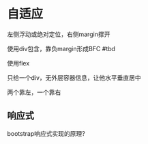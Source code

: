 # 自适应

左侧浮动或绝对定位，右侧margin撑开

使用div包含，靠负margin形成BFC \#tbd

使用flex

只给一个div，无外层容器信息，让他水平垂直居中

两个靠左，一个靠右

## 响应式

bootstrap响应式实现的原理?

